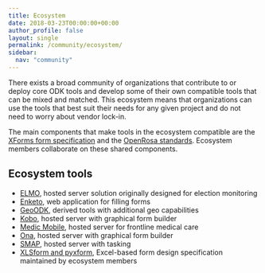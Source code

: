 ```yaml
---
title: Ecosystem
date: 2018-03-23T00:00:00+00:00
author_profile: false
layout: single
permalink: /community/ecosystem/
sidebar:
  nav: "community"
---
```


There exists a broad community of organizations that contribute to or deploy core ODK tools and develop some of their own compatible tools that can be mixed and matched. This ecosystem means that organizations can use the tools that best suit their needs for any given project and do not need to worry about vendor lock-in.

The main components that make tools in the ecosystem compatible are the [XForms form specification](https://opendatakit.github.io/xforms-spec/) and the [OpenRosa standards](https://docs.opendatakit.org/openrosa/). Ecosystem members collaborate on these shared components.

## Ecosystem tools
* [ELMO](http://getelmo.org/), hosted server solution originally designed for election monitoring
* [Enketo](https://enketo.org), web application for filling forms
* [GeoODK](http://geoodk.com/), derived tools with additional geo capabilities
* [Kobo](http://www.kobotoolbox.org/), hosted server with graphical form builder
* [Medic Mobile](https://medicmobile.org), hosted server for frontline medical care
* [Ona](https://ona.io), hosted server with graphical form builder
* [SMAP](https://www.smap.com.au/), hosted server with tasking
* [XLSform and pyxform](http://xlsform.org/), Excel-based form design specification maintained by ecosystem members